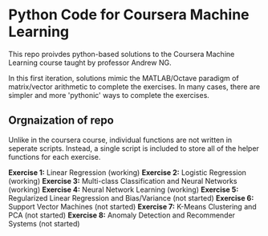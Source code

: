 # Python Code for Coursera Machine Learning

This repo proivdes python-based solutions to the Coursera Machine Learning
course taught by professor Andrew NG.

In this first iteration, solutions mimic the MATLAB/Octave paradigm of matrix/vector
arithmetic to complete the exercises. In many cases, there are simpler and more 
'pythonic' ways to complete the exercises.

## Orgnaization of repo
Unlike in the coursera course, individual functions are not written in seperate
scripts. Instead, a single script is included to store all of the helper
functions for each exercise.


**Exercise 1:** Linear Regression (working)
**Exercise 2:** Logistic Regression (working)
**Exercise 3:** Multi-class Classification and Neural Networks (working)
**Exercise 4:** Neural Network Learning (working)
**Exercise 5:** Regularized Linear Regression and Bias/Variance (not started)
**Exercise 6:** Support Vector Machines (not started)
**Exercise 7:** K-Means Clustering and PCA (not started)
**Exercise 8:** Anomaly Detection and Recommender Systems (not started)

